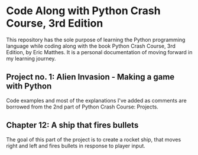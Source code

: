 # Code Along with Python Crash Course, 3rd Edition

This repository has the sole purpose of learning the Python programming language while coding along with the book Python Crash Course, 3rd Edition, by Eric Matthes. It is a personal documentation of moving forward in my learning journey.

## Project no. 1: Alien Invasion - Making a game with Python

Code examples and most of the explanations I've added as comments are borrowed from the 2nd part of Python Crash Course: Projects. 

## Chapter 12: A ship that fires bullets

The goal of this part of the project is to create a rocket ship, that moves right and left and fires bullets in response to player input.

